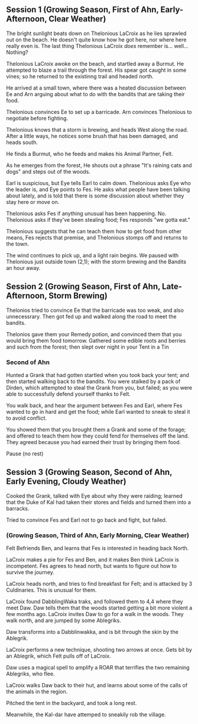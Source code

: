 ## Session 1 (Growing Season, First of Ahn, Early-Afternoon, Clear Weather)

The bright sunlight beats down on Thelonious LaCroix as he lies sprawled out on
the beach. He doesn't quite know how he got here, nor where here really even is.
The last thing Thelonious LaCroix _does_ remember is... well...  Nothing?

Thelonious LaCroix awoke on the beach, and startled away a Burmut. He attempted
to blaze a trail through the forest. His spear got caught in some vines; so he
returned to the existinng trail and headed north.

He arrived at a small town, where there was a heated discussion between Ee and
Arn arguing about what to do with the bandits that are taking their food.

Thelonious convinces Ee to set up a barricade. Arn convinces Thelonious to
negotiate before fighting.

Thelonious knows that a storm is brewing, and heads West along the road. After a
little ways, he notices some brush that has been damaged, and heads south.

He finds a Burmut, who he feeds and makes his Animal Partner, Felt.

As he emerges from the forest, He shouts out a phrase "It's raining cats and
dogs" and steps out of the woods.

Earl is suspicious, but Eye tells Earl to calm down. Thelonious asks Eye who the
leader is, and Eye points to Fes. He asks what people have been talking about
lately, and is told that there is some discussion about whether they stay here
or move on.

Thelonious asks Fes if anything unusual has been happening. No. Thelonious asks
if they've been stealing food; Fes responds "we gotta eat."

Thelonious suggests that he can teach them how to get food from other means, Fes
rejects that premise, and Thelonious stomps off and returns to the town.

The wind continues to pick up, and a light rain begins.
We paused with Thelonious just outside town (2,1); with the storm brewing and
the Bandits an hour away.

## Session 2 (Growing Season, First of Ahn, Late-Afternoon, Storm Brewing)

Thelonios tried to convince Ee that the barricade was too weak, and also unnecessrary.
Then got fed up and walked along the road to meet the bandits.


Thelonios gave them your Remedy potion, and convinced them that you would bring
them food tomorrow. Gathered some edible roots and berries and such from the
forest; then slept over night in your Tent in a Tin

### Second of Ahn

Hunted a Grank that had gotten startled when you took back your tent; and then
started walking back to the bandits. You were stalked by a pack of Dirden, which
attempted to steal the Grank from you, but failed; as you were able to
successfully defend yourself thanks to Felt.

You walk back, and hear the argument between Fes and Earl, where Fes wanted to
go in hard and get the food; while Earl wanted to sneak to steal it to avoid
conflict.

You showed them that you brought them a Grank and some of the forage; and
offered to teach them how they could fend for themselves off the land. They
agreed because you had earned their trust by bringing them food.

Pause (no rest)

## Session 3 (Growing Season, Second of Ahn, Early Evening, Cloudy Weather)

Cooked the Grank, talked with Eye about why they were raiding; learned that the
Duke of Kal had taken their stores and fields and turned them into a barracks.

Tried to convince Fes and Earl not to go back and fight, but failed.

### (Growing Season, Third of Ahn, Early Morning, Clear Weather)

Felt Befriends Ben, and learns that Fes is interested in heading back North.

LaCroix makes a pie for Fes and Ben, and it makes Ben think LaCroix is
incompetent.  Fes agrees to head north, but wants to figure out how to survive
the journey.

LaCroix heads north, and tries to find breakfast for Felt; and is attacked by 3
Culdinaries. This is unusual for them.

LaCroix found DabblingWaka traks, and followed them to 4,4 where they meet Daw.
Daw tells them that the woods started getting a bit more violent a few months
ago. LaCroix invites Daw to go for a walk in the woods. They walk north, and are
jumped by some Ablegriks.

Daw transforms into a Dabblinwakka, and is bit through the skin by the Ablegrik.

LaCroix performs a new technique, shooting two arrows at once. Gets bit by an
Ablegrik, which Felt pulls off of LaCroix.

Daw uses a magical spell to amplify a ROAR that terrifies the two remaining
Ablegriks, who flee.

LaCroix walks Daw back to their hut, and learns about some of the calls of the
animals in the region.

Pitched the tent in the backyard, and took a long rest.

Meanwhile, the Kal-dar have attemped to sneakily rob the village.
